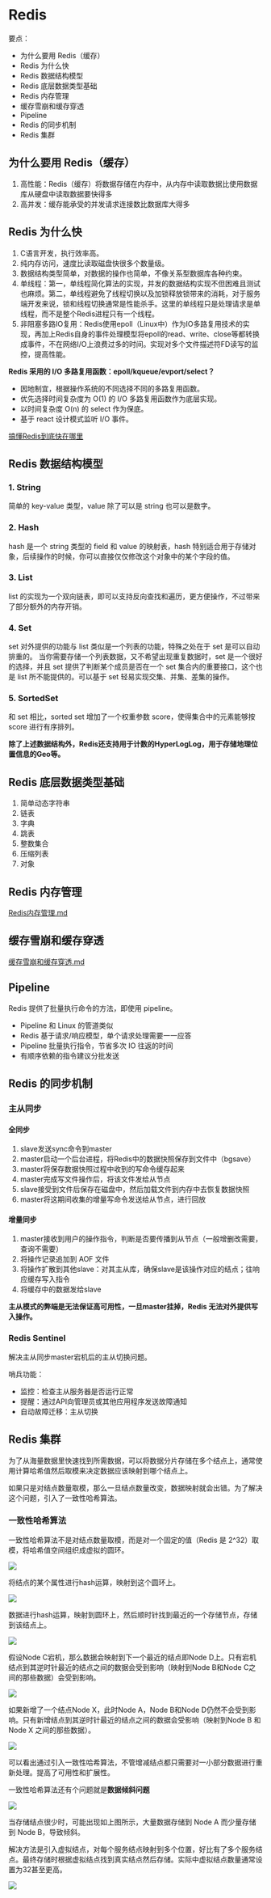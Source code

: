 # Redis

要点：

- 为什么要用 Redis（缓存）
- Redis 为什么快
- Redis 数据结构模型
- Redis 底层数据类型基础
- Redis 内存管理
- 缓存雪崩和缓存穿透
- Pipeline
- Redis 的同步机制
- Redis 集群

## 为什么要用 Redis（缓存）

1. 高性能：Redis（缓存）将数据存储在内存中，从内存中读取数据比使用数据库从硬盘中读取数据要快得多
2. 高并发：缓存能承受的并发请求连接数比数据库大得多

## Redis 为什么快

1. C语言开发，执行效率高。
2. 纯内存访问，速度比读取磁盘快很多个数量级。
3. 数据结构类型简单，对数据的操作也简单，不像关系型数据库各种约束。
4. 单线程：第一，单线程简化算法的实现，并发的数据结构实现不但困难且测试也麻烦。第二，单线程避免了线程切换以及加锁释放锁带来的消耗，对于服务端开发来说，锁和线程切换通常是性能杀手。这里的单线程只是处理请求是单线程，而不是整个Redis进程只有一个线程。
5. 非阻塞多路IO复用：Redis使用epoll（Linux中）作为IO多路复用技术的实现，再加上Redis自身的事件处理模型将epoll的read、write、close等都转换成事件，不在网络I/O上浪费过多的时间。实现对多个文件描述符FD读写的监控，提高性能。

**Redis 采用的 I/O 多路复用函数：epoll/kqueue/evport/select？**

- 因地制宜，根据操作系统的不同选择不同的多路复用函数。
- 优先选择时间复杂度为 O(1) 的 I/O 多路复用函数作为底层实现。
- 以时间复杂度 O(n) 的 select 作为保底。
- 基于 react 设计模式监听 I/O 事件。

[搞懂Redis到底快在哪里](https://mp.weixin.qq.com/s?__biz=MjM5NTY1MjY0MQ==&mid=2650745383&idx=3&sn=c7546a9ad8d23a51505f332d428fec34&chksm=befebf698989367ffff100dcde67785d1fbeceff4c814fba2a93443c967d39775b58cd78c92f&mpshare=1&scene=1&srcid=#rd)

## Redis 数据结构模型

### 1. String

简单的 key-value 类型，value 除了可以是 string 也可以是数字。

### 2. Hash

hash 是一个 string 类型的 field 和 value 的映射表，hash 特别适合用于存储对象，后续操作的时候，你可以直接仅仅修改这个对象中的某个字段的值。

### 3. List

list 的实现为一个双向链表，即可以支持反向查找和遍历，更方便操作，不过带来了部分额外的内存开销。

### 4. Set

set 对外提供的功能与 list 类似是一个列表的功能，特殊之处在于 set 是可以自动排重的。
当你需要存储一个列表数据，又不希望出现重复数据时，set 是一个很好的选择，并且 set 提供了判断某个成员是否在一个 set 集合内的重要接口，这个也是 list 所不能提供的。可以基于 set 轻易实现交集、并集、差集的操作。

### 5. SortedSet

和 set 相比，sorted set 增加了一个权重参数 score，使得集合中的元素能够按 score 进行有序排列。

**除了上述数据结构外，Redis还支持用于计数的HyperLogLog，用于存储地理位置信息的Geo等。**

## Redis 底层数据类型基础

1. 简单动态字符串
2. 链表
3. 字典
4. 跳表
5. 整数集合
6. 压缩列表
7. 对象

## Redis 内存管理

[Redis内存管理.md](Redis内存管理.md)

## 缓存雪崩和缓存穿透

[缓存雪崩和缓存穿透.md](缓存雪崩和缓存穿透.md)

## Pipeline

Redis 提供了批量执行命令的方法，即使用 pipeline。

- Pipeline 和 Linux 的管道类似
- Redis 基于请求/响应模型，单个请求处理需要一一应答
- Pipeline 批量执行指令，节省多次 IO 往返的时间
- 有顺序依赖的指令建议分批发送

## Redis 的同步机制

### 主从同步

#### 全同步

1. slave发送sync命令到master
2. master启动一个后台进程，将Redis中的数据快照保存到文件中（bgsave）
3. master将保存数据快照过程中收到的写命令缓存起来
4. master完成写文件操作后，将该文件发给从节点
5. slave接受到文件后保存在磁盘中，然后加载文件到内存中去恢复数据快照
6. master将这期间收集的增量写命令发送给从节点，进行回放

#### 增量同步

1. master接收到用户的操作指令，判断是否要传播到从节点（一般增删改需要，查询不需要）
2. 将操作记录追加到 AOF 文件
3. 将操作扩散到其他slave：对其主从库，确保slave是该操作对应的结点；往响应缓存写入指令
4. 将缓存中的数据发给slave

**主从模式的弊端是无法保证高可用性，一旦master挂掉，Redis 无法对外提供写入操作。**

### Redis Sentinel

解决主从同步master宕机后的主从切换问题。

哨兵功能：

- 监控：检查主从服务器是否运行正常
- 提醒：通过API向管理员或其他应用程序发送故障通知
- 自动故障迁移：主从切换

## Redis 集群

为了从海量数据里快速找到所需数据，可以将数据分片存储在多个结点上，通常使用计算哈希值然后取模来决定数据应该映射到哪个结点上。

如果只是对结点数量取模，那么一旦结点数量改变，数据映射就会出错。为了解决这个问题，引入了一致性哈希算法。

### 一致性哈希算法

一致性哈希算法不是对结点数量取模，而是对一个固定的值（Redis 是 2^32）取模，将哈希值空间组织成虚拟的圆环。

![](_v_images/20190724143130202_20664.png)

将结点的某个属性进行hash运算，映射到这个圆环上。

![](_v_images/20190724143228068_23476.png)

数据进行hash运算，映射到圆环上，然后顺时针找到最近的一个存储节点，存储到该结点上。

![](_v_images/20190724143407625_7286.png)

假设Node C宕机，那么数据会映射到下一个最近的结点即Node D上。只有宕机结点到其逆时针最近的结点之间的数据会受到影响（映射到Node B和Node C之间的那些数据）会受到影响。

![](_v_images/20190724143503503_14019.png)

如果新增了一个结点Node X，此时Node A，Node B和Node D仍然不会受到影响。只有新增结点到其逆时针最近的结点之间的数据会受影响（映射到Node B 和 Node X 之间的那些数据）。

![](_v_images/20190724143714209_3349.png)

可以看出通过引入一致性哈希算法，不管增减结点都只需要对一小部分数据进行重新处理。提高了可用性和扩展性。

一致性哈希算法还有个问题就是**数据倾斜问题**

![](_v_images/20190724144133834_10655.png)

当存储结点很少时，可能出现如上图所示，大量数据存储到 Node A 而少量存储到 Node B，导致倾斜。

解决方法是引入虚拟结点，对每个服务结点映射到多个位置，好比有了多个服务结点。最终存储时根据虚拟结点找到真实结点然后存储。实际中虚拟结点数量通常设置为32甚至更高。

![](_v_images/20190724144242343_2029.png)
